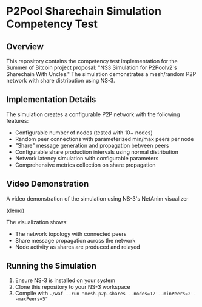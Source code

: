 # P2Pool Sharechain Simulation Competency Test

## Overview
This repository contains the competency test implementation for the Summer of Bitcoin project proposal: "NS3 Simulation for P2Poolv2's Sharechain With Uncles." The simulation demonstrates a mesh/random P2P network with share distribution using NS-3.

## Implementation Details
The simulation creates a configurable P2P network with the following features:
- Configurable number of nodes (tested with 10+ nodes)
- Random peer connections with parameterized min/max peers per node
- "Share" message generation and propagation between peers
- Configurable share production intervals using normal distribution
- Network latency simulation with configurable parameters
- Comprehensive metrics collection on share propagation

## Video Demonstration
A video demonstration of the simulation using NS-3's NetAnim visualizer

[(demo)](https://github.com/user-attachments/assets/b9ad845a-199b-4a2b-8f32-22759f74dcb3)

The visualization shows:
- The network topology with connected peers
- Share message propagation across the network
- Node activity as shares are produced and relayed


## Running the Simulation
1. Ensure NS-3 is installed on your system
2. Clone this repository to your NS-3 workspace
3. Compile with `./waf --run "mesh-p2p-shares --nodes=12 --minPeers=2 --maxPeers=5"`
